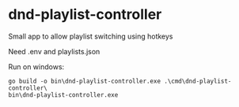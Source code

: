 # dnd-playlist-controller
Small app to allow playlist switching using hotkeys

Need .env and playlists.json

Run on windows:
```
go build -o bin\dnd-playlist-controller.exe .\cmd\dnd-playlist-controller\
bin\dnd-playlist-controller.exe
```